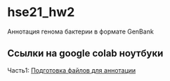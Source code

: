 # hse21_hw2
Aннотация генома бактерии в формате GenBank

## Ссылки на google colab ноутбуки
Часть1: [Подготовка файлов для аннотации](https://colab.research.google.com/drive/1dHbufPbbn3lV_DElbkzAJSspSX1lnMRW?usp=sharing)
